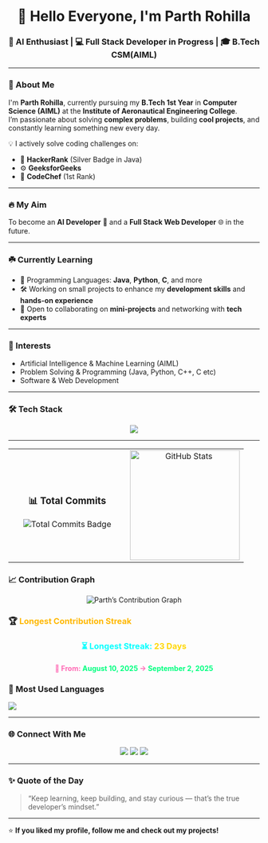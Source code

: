 <h1 align="center">👋 Hello Everyone, I'm Parth Rohilla</h1>
<h3 align="center">🚀 AI Enthusiast | 💻 Full Stack Developer in Progress | 🎓 B.Tech CSM(AIML)</h3>

---

### 🏫 About Me
I'm **Parth Rohilla**, currently pursuing my **B.Tech 1st Year** in **Computer Science (AIML)** at the **Institute of Aeronautical Engineering College**.  
I’m passionate about solving **complex problems**, building **cool projects**, and constantly learning something new every day.

💡 I actively solve coding challenges on:
- 🏅 **HackerRank** (Silver Badge in Java)  
- ⚙️ **GeeksforGeeks**  
- 🥇 **CodeChef** (1st Rank)

---

### 🔥 My Aim
To become an **AI Developer** 🤖 and a **Full Stack Web Developer** 🌐 in the future.

---

### ☘️ Currently Learning
- 🧠 Programming Languages: **Java**, **Python**, **C**, and more  
- 🛠️ Working on small projects to enhance my **development skills** and **hands-on experience**  
- 💬 Open to collaborating on **mini-projects** and networking with **tech experts**

---

### 🎯 Interests
- Artificial Intelligence & Machine Learning (AIML)  
- Problem Solving & Programming (Java, Python, C++, C etc)  
- Software & Web Development  

---

### 🛠️ Tech Stack
<p align="center">
  <img src="https://skillicons.dev/icons?i=java,python,cpp,c,html,css,js,react,nodejs,git,github" />
</p>

--- 
<table align="center" width="100%">
  <tr>
    <td align="center" width="50%">
      <!-- Total Commits Badge -->
      <h3> 📊 Total Commits</h3>
      <img src="https://img.shields.io/badge/Total_Commits-53-00C7FF?style=for-the-badge&logo=github" alt="Total Commits Badge" />
    </td>
    <td align="center" width="70%">
      <!-- GitHub Stats Card -->
      <a href="https://github.com/Parth2753">
        <img src="https://github-readme-stats.vercel.app/api?username=Parth2753&show_icons=true&hide_border=true&bg_color=0D1117&title_color=00C7FF&text_color=C9D1D9&icon_color=00C7FF&include_all_commits=true&rank_icon=github" alt="GitHub Stats" height="220"/>
      </a>
    </td>
  </tr>
</table>

### 📈 Contribution Graph  
<div align="center">  
  <img src="https://github-readme-activity-graph.vercel.app/graph?username=Parth2753&bg_color=0D1117&color=00FFEA&line=00FFEA&point=FFFFFF&area=true&hide_border=true" alt="Parth’s Contribution Graph" />  
</div>

### 🏆 <span style="color:#FFB800;">Longest Contribution Streak</span>

<div align="center">

<h3 style="color:#00FFFF;">⏳ Longest Streak: <span style="color:#FFD700;">23 Days</span></h3>  
<h4 style="color:#FF69B4;">📅 From: <span style="color:#00FF7F;">August 10, 2025</span> → <span style="color:#00FF7F;">September 2, 2025</span></h4>
</div>

### 🧠 Most Used Languages
<a href="https://github.com/Parth2753">
  <img src="https://github-readme-stats.vercel.app/api/top-langs/?username=Parth2753&layout=compact&theme=radical" />
</a>

---

### 🌐 Connect With Me
<p align="center">
  <a href="https://linkedin.com/in/parth-rohilla" target="_blank"><img src="https://img.shields.io/badge/-LinkedIn-blue?logo=linkedin&logoColor=white"></a>
  <a href="mailto:parth.rohilla@example.com"><img src="https://img.shields.io/badge/Email-D14836?logo=gmail&logoColor=white"></a>
  <a href="https://github.com/Parth2753"><img src="https://img.shields.io/badge/GitHub-100000?logo=github&logoColor=white"></a>
</p>

---

### ✨ Quote of the Day
> “Keep learning, keep building, and stay curious — that’s the true developer’s mindset.”

---

⭐ **If you liked my profile, follow me and check out my projects!**



